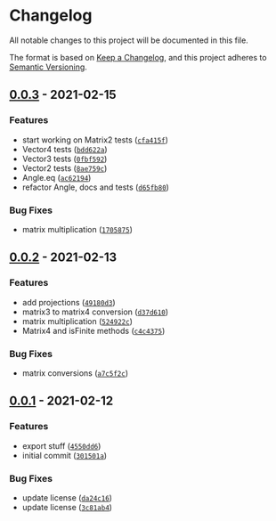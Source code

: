 # Changelog

All notable changes to this project will be documented in this file.

The format is based on [Keep a Changelog],
and this project adheres to [Semantic Versioning].

## [0.0.3] - 2021-02-15

### Features

- start working on Matrix2 tests ([`cfa415f`])
- Vector4 tests ([`bdd622a`])
- Vector3 tests ([`0fbf592`])
- Vector2 tests ([`8ae759c`])
- Angle.eq ([`ac62194`])
- refactor Angle, docs and tests ([`d65fb80`])

### Bug Fixes

- matrix multiplication ([`1705875`])

## [0.0.2] - 2021-02-13

### Features

- add projections ([`49180d3`])
- matrix3 to matrix4 conversion ([`d37d610`])
- matrix multiplication ([`524922c`])
- Matrix4 and isFinite methods ([`c4c4375`])

### Bug Fixes

- matrix conversions ([`a7c5f2c`])

## [0.0.1] - 2021-02-12

### Features

- export stuff ([`4550dd6`])
- initial commit ([`301501a`])

### Bug Fixes

- update license ([`da24c16`])
- update license ([`3c81ab4`])

[keep a changelog]: https://keepachangelog.com/en/1.0.0/
[semantic versioning]: https://semver.org/spec/v2.0.0.html
[0.0.3]: https://github.com/denosaurs/gmath/compare/0.0.2...0.0.3
[`cfa415f`]: https://github.com/denosaurs/gmath/commit/cfa415fd50b1a33fc194213506264d0b02a2e76b
[`bdd622a`]: https://github.com/denosaurs/gmath/commit/bdd622aacc873f1bd1234c6fe51627befaa2d307
[`0fbf592`]: https://github.com/denosaurs/gmath/commit/0fbf5929cf33f59a96f8ed7b25f64a5e8d6830b9
[`8ae759c`]: https://github.com/denosaurs/gmath/commit/8ae759ca0656ca586585fd691e7ef3525815d28e
[`ac62194`]: https://github.com/denosaurs/gmath/commit/ac62194ade7bbc644302b98f728cc3503304a96d
[`d65fb80`]: https://github.com/denosaurs/gmath/commit/d65fb8073a83546e0dccb77eb4cbf2b0578a6a03
[`1705875`]: https://github.com/denosaurs/gmath/commit/1705875feb0e3eff61ea590bd652520b7523f733
[0.0.2]: https://github.com/denosaurs/gmath/compare/0.0.1...0.0.2
[`49180d3`]: https://github.com/denosaurs/gmath/commit/49180d3d3a80fe04af17a02d87d9b37eaf9cc7ba
[`d37d610`]: https://github.com/denosaurs/gmath/commit/d37d6108fcfb67d7c7df66d252b47dd5b15b3055
[`524922c`]: https://github.com/denosaurs/gmath/commit/524922c3e73c5d936b54c61af1c6b7d3b6fd7c81
[`c4c4375`]: https://github.com/denosaurs/gmath/commit/c4c4375f8f3d230ae52544064bac7c9783d5f6b1
[`a7c5f2c`]: https://github.com/denosaurs/gmath/commit/a7c5f2c34f37a263efcfee6690172d9347da4680
[0.0.1]: https://github.com/denosaurs/gmath/compare/0.0.1
[`4550dd6`]: https://github.com/denosaurs/gmath/commit/4550dd6ec689029651aa2638ac7982d3b7a7bc16
[`301501a`]: https://github.com/denosaurs/gmath/commit/301501ac55cff5a092a37e602dc0d6ab5ea17d24
[`da24c16`]: https://github.com/denosaurs/gmath/commit/da24c16b2722076685daee4b27a5b379ba16b694
[`3c81ab4`]: https://github.com/denosaurs/gmath/commit/3c81ab4ba7e9505bda193e0877193f825984a8ab
